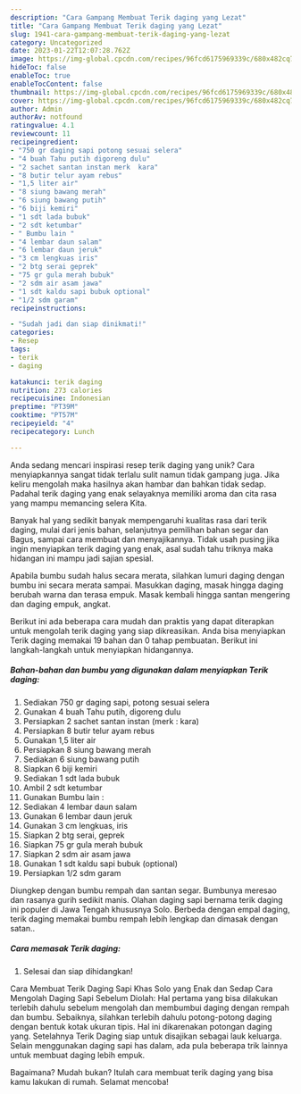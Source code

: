 ```yaml
---
description: "Cara Gampang Membuat Terik daging yang Lezat"
title: "Cara Gampang Membuat Terik daging yang Lezat"
slug: 1941-cara-gampang-membuat-terik-daging-yang-lezat
category: Uncategorized
date: 2023-01-22T12:07:28.762Z
image: https://img-global.cpcdn.com/recipes/96fcd6175969339c/680x482cq70/terik-daging-foto-resep-utama.jpg
hideToc: false
enableToc: true
enableTocContent: false
thumbnail: https://img-global.cpcdn.com/recipes/96fcd6175969339c/680x482cq70/terik-daging-foto-resep-utama.jpg
cover: https://img-global.cpcdn.com/recipes/96fcd6175969339c/680x482cq70/terik-daging-foto-resep-utama.jpg
author: Admin
authorAv: notfound
ratingvalue: 4.1
reviewcount: 11
recipeingredient:
- "750 gr daging sapi potong sesuai selera"
- "4 buah Tahu putih digoreng dulu"
- "2 sachet santan instan merk  kara"
- "8 butir telur ayam rebus"
- "1,5 liter air"
- "8 siung bawang merah"
- "6 siung bawang putih"
- "6 biji kemiri"
- "1 sdt lada bubuk"
- "2 sdt ketumbar"
- " Bumbu lain "
- "4 lembar daun salam"
- "6 lembar daun jeruk"
- "3 cm lengkuas iris"
- "2 btg serai geprek"
- "75 gr gula merah bubuk"
- "2 sdm air asam jawa"
- "1 sdt kaldu sapi bubuk optional"
- "1/2 sdm garam"
recipeinstructions:

- "Sudah jadi dan siap dinikmati!"
categories:
- Resep
tags:
- terik
- daging

katakunci: terik daging 
nutrition: 273 calories
recipecuisine: Indonesian
preptime: "PT39M"
cooktime: "PT57M"
recipeyield: "4"
recipecategory: Lunch

---
```





Anda sedang mencari inspirasi resep terik daging yang unik? Cara menyiapkannya sangat tidak terlalu sulit namun tidak gampang juga. Jika keliru mengolah maka hasilnya akan hambar dan bahkan tidak sedap. Padahal terik daging yang enak selayaknya memiliki aroma dan cita rasa yang mampu memancing selera Kita.





Banyak hal yang sedikit banyak mempengaruhi kualitas rasa dari terik daging, mulai dari jenis bahan, selanjutnya pemilihan bahan segar dan Bagus, sampai cara membuat dan menyajikannya. Tidak usah pusing jika ingin menyiapkan terik daging yang enak,      asal sudah tahu triknya maka hidangan ini mampu jadi sajian spesial.














Apabila bumbu sudah halus secara merata, silahkan lumuri daging dengan bumbu ini secara merata sampai. Masukkan daging, masak hingga daging berubah warna dan terasa empuk. Masak kembali hingga santan mengering dan daging empuk, angkat.






Berikut ini ada beberapa cara mudah dan praktis yang dapat diterapkan untuk mengolah terik daging yang siap dikreasikan. Anda bisa menyiapkan Terik daging memakai 19 bahan dan 0 tahap pembuatan. Berikut ini langkah-langkah untuk menyiapkan hidangannya.

<!--inarticleads1-->

##### Bahan-bahan dan bumbu yang digunakan dalam menyiapkan Terik daging:

1. Sediakan 750 gr daging sapi, potong sesuai selera
1. Gunakan 4 buah Tahu putih, digoreng dulu
1. Persiapkan 2 sachet santan instan (merk : kara)
1. Persiapkan 8 butir telur ayam rebus
1. Gunakan 1,5 liter air
1. Persiapkan 8 siung bawang merah
1. Sediakan 6 siung bawang putih
1. Siapkan 6 biji kemiri
1. Sediakan 1 sdt lada bubuk
1. Ambil 2 sdt ketumbar
1. Gunakan  Bumbu lain :
1. Sediakan 4 lembar daun salam
1. Gunakan 6 lembar daun jeruk
1. Gunakan 3 cm lengkuas, iris
1. Siapkan 2 btg serai, geprek
1. Siapkan 75 gr gula merah bubuk
1. Siapkan 2 sdm air asam jawa
1. Gunakan 1 sdt kaldu sapi bubuk (optional)
1. Persiapkan 1/2 sdm garam


Diungkep dengan bumbu rempah dan santan segar. Bumbunya meresao dan rasanya gurih sedikit manis. Olahan daging sapi bernama terik daging ini populer di Jawa Tengah khususnya Solo. Berbeda dengan empal daging, terik daging memakai bumbu rempah lebih lengkap dan dimasak dengan satan.. 

<!--inarticleads2-->

##### Cara memasak Terik daging:


1. Selesai dan siap dihidangkan!

Cara Membuat Terik Daging Sapi Khas Solo yang Enak dan Sedap Cara Mengolah Daging Sapi Sebelum Diolah: Hal pertama yang bisa dilakukan terlebih dahulu sebelum mengolah dan membumbui daging dengan rempah dan bumbu. Sebaiknya, silahkan terlebih dahulu potong-potong daging dengan bentuk kotak ukuran tipis. Hal ini dikarenakan potongan daging yang. Setelahnya Terik Daging siap untuk disajikan sebagai lauk keluarga. Selain menggunakan daging sapi has dalam, ada pula beberapa trik lainnya untuk membuat daging lebih empuk. 

Bagaimana? Mudah bukan? Itulah cara membuat terik daging yang bisa kamu lakukan di rumah. Selamat mencoba!
